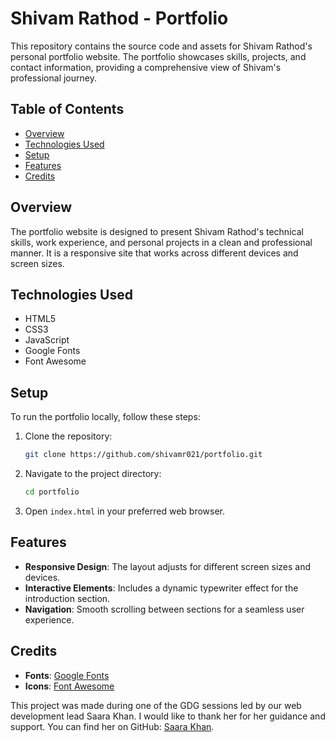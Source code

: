 # Shivam Rathod - Portfolio

This repository contains the source code and assets for Shivam Rathod's personal portfolio website. The portfolio showcases skills, projects, and contact information, providing a comprehensive view of Shivam's professional journey.

## Table of Contents

- [Overview](#overview)
- [Technologies Used](#technologies-used)
- [Setup](#setup)
- [Features](#features)
- [Credits](#credits)

## Overview

The portfolio website is designed to present Shivam Rathod's technical skills, work experience, and personal projects in a clean and professional manner. It is a responsive site that works across different devices and screen sizes.

## Technologies Used

- HTML5
- CSS3
- JavaScript
- Google Fonts
- Font Awesome

## Setup

To run the portfolio locally, follow these steps:

1. Clone the repository:
   ```bash
   git clone https://github.com/shivamr021/portfolio.git
   ```
2. Navigate to the project directory:
   ```bash
   cd portfolio
   ```
3. Open `index.html` in your preferred web browser.

## Features

- **Responsive Design**: The layout adjusts for different screen sizes and devices.
- **Interactive Elements**: Includes a dynamic typewriter effect for the introduction section.
- **Navigation**: Smooth scrolling between sections for a seamless user experience.

## Credits

- **Fonts**: [Google Fonts](https://fonts.google.com/)
- **Icons**: [Font Awesome](https://fontawesome.com/)

This project was made during one of the GDG sessions led by our web development lead Saara Khan. I would like to thank her for her guidance and support. You can find her on GitHub: [Saara Khan](https://github.com/saarakhan).
